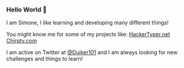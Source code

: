 ### Hello World 👋

I am Simone, I like learning and developing many different things!

You might know me for some of my projects like:
[HackerTyper.net](https://hackertyper.com)
[Chirpty.com](https://chirpty.com)

I am active on Twitter at [@Duiker101](https://twitter.com/duiker101) and I am always looking for new challenges and things to learn!
